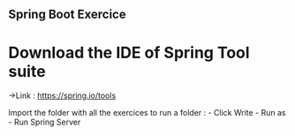 ## Spring Boot Exercice

# Download the IDE of Spring Tool suite
 ->Link : https://spring.io/tools

Import the folder with all the exercices to run a folder :
    - Click Write 
    - Run as
    - Run Spring Server
    